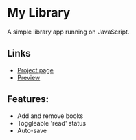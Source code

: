 # My Library
A simple library app running on JavaScript.

## Links
- [Project page](https://www.theodinproject.com/courses/javascript/lessons/library)
- [Preview](https://nmacawile.github.io/my-library)

## Features:
- Add and remove books
- Toggleable 'read' status
- Auto-save
